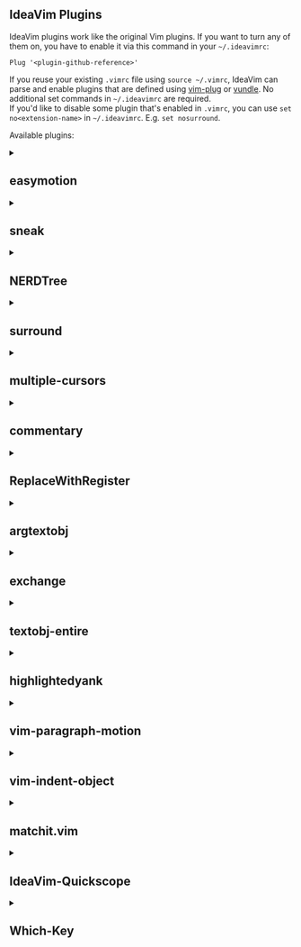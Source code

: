 IdeaVim Plugins
--------------------

IdeaVim plugins work like the original Vim plugins. If you want to turn any of them on, you have to enable it via this command in your `~/.ideavimrc`:

```
Plug '<plugin-github-reference>'
```

If you reuse your existing `.vimrc` file using `source ~/.vimrc`, IdeaVim can parse and enable plugins that are defined
using [vim-plug](https://github.com/junegunn/vim-plug) or [vundle](https://github.com/VundleVim/Vundle.vim).
No additional set commands in `~/.ideavimrc` are required.  
If you'd like to disable some plugin that's enabled in `.vimrc`, you can use `set no<extension-name>`
in `~/.ideavimrc`. E.g. `set nosurround`.

Available plugins:

<details>
<summary><h2>easymotion</h2></summary>
   
Original plugin: [vim-easymotion](https://github.com/easymotion/vim-easymotion).
   
### Setup:
- Install [IdeaVim-EasyMotion](https://plugins.jetbrains.com/plugin/13360-ideavim-easymotion/)
      and [AceJump](https://plugins.jetbrains.com/plugin/7086-acejump/) plugins.
- Add the following command to `~/.ideavimrc`: `Plug 'easymotion/vim-easymotion'`
    <details>
      <summary>Alternative syntax</summary>
      <code>Plugin 'easymotion/vim-easymotion'</code>
      <br/>
      <code>Plug 'https://github.com/easymotion/vim-easymotion'</code>
      <br/>
      <code>Plug 'vim-easymotion'</code>
      <br/>
      <code>set easymotion</code>
      </details>
   
### Instructions
   
All commands with the mappings are supported. See the [full list of supported commands](https://github.com/AlexPl292/IdeaVim-EasyMotion#supported-commands).

</details>


<details>
<summary><h2>sneak</h2></summary>

<img src="images/sneakIcon.svg" width="80" height="80" alt="icon"/>  

By [Mikhail Levchenko](https://github.com/Mishkun)  
Original repository with the plugin: https://github.com/Mishkun/ideavim-sneak  
Original plugin: [vim-sneak](https://github.com/justinmk/vim-sneak).
   
### Setup:
- Add the following command to `~/.ideavimrc`: `Plug 'justinmk/vim-sneak'`
   
### Instructions

* Type `s` and two chars to start sneaking in forward direction
* Type `S` and two chars to start sneaking in backward direction
* Type `;` or `,` to proceed with sneaking just as if you were using `f` or `t` commands

</details>

<details>
<summary><h2>NERDTree</h2></summary>
   
Original plugin: [NERDTree](https://github.com/preservim/nerdtree).
   
### Setup:
- Add the following command to `~/.ideavimrc`: `Plug 'preservim/nerdtree'`
    <details>
      <summary>Alternative syntax</summary>
      <code>Plugin 'preservim/nerdtree'</code>
      <br/>
      <code>Plug 'https://github.com/preservim/nerdtree'</code>
      <br/>
      <code>Plug 'nerdtree'</code>
      <br/>
      <code>set NERDTree</code>
      </details>
   
### Instructions
   
[See here](NERDTree-support.md).

</details>

<details>
<summary><h2>surround</h2></summary>
   
Original plugin: [vim-surround](https://github.com/tpope/vim-surround).
   
### Setup:
- Add the following command to `~/.ideavimrc`: `Plug 'tpope/vim-surround'`
    <details>
      <summary>Alternative syntax</summary>
      <code>Plugin 'tpope/vim-surround'</code>
      <br/>
      <code>Plug 'https://www.vim.org/scripts/script.php?script_id=1697'</code>
      <br/>
      <code>Plug 'vim-surround'</code>
      <br/>
      <code>set surround</code>
      </details>
   
### Instructions
   
https://github.com/tpope/vim-surround/blob/master/doc/surround.txt

</details>

<details>
<summary><h2>multiple-cursors</h2></summary>
   
Original plugin: [vim-multiple-cursors](https://github.com/terryma/vim-multiple-cursors).
   
### Setup:
- Add the following command to `~/.ideavimrc`: `Plug 'terryma/vim-multiple-cursors'`
    <details>
      <summary>Alternative syntax</summary>
      <code>Plugin 'terryma/vim-multiple-cursors'</code>
      <br/>
      <code>Plug 'https://github.com/terryma/vim-multiple-cursors'</code>
      <br/>
      <code>Plug 'vim-multiple-cursors'</code>
      <br/>
      <code>set multiple-cursors</code>
      </details>
   
### Instructions

https://github.com/terryma/vim-multiple-cursors/blob/master/doc/multiple_cursors.txt

For default behavior, add the following to your `.ideavimrc` file...

```
map <C-n> <Plug>NextOccurrence
```

This will map `Ctrl+n` to trigger multiple cursors.

</details>

<details>
<summary><h2>commentary</h2></summary>

By [Daniel Leong](https://github.com/dhleong)  
Original plugin: [commentary.vim](https://github.com/tpope/vim-commentary).
   
### Setup:
- Add the following command to `~/.ideavimrc`: `Plug 'tpope/vim-commentary'`
    <details>
      <summary>Alternative syntax</summary>
      <code>Plugin 'tpope/vim-commentary'</code>
      <br/>
      <code>Plug 'https://github.com/tpope/vim-commentary'</code>
      <br/>
      <code>Plug 'vim-commentary'</code>
      <br/>
      <code>Plug 'tcomment_vim'</code>
      <br/>
      <code>set commentary</code>
      </details>
   
### Instructions
   
https://github.com/tpope/vim-commentary/blob/master/doc/commentary.txt

</details>

<details>
<summary><h2>ReplaceWithRegister</h2></summary>
   
By [igrekster](https://github.com/igrekster)  
Original plugin: [ReplaceWithRegister](https://github.com/vim-scripts/ReplaceWithRegister).
   
### Setup:
- Add the following command to `~/.ideavimrc`: `Plug 'vim-scripts/ReplaceWithRegister'`
    <details>
      <summary>Alternative syntax</summary>
      <code>Plugin 'vim-scripts/ReplaceWithRegister'</code>
      <br/>
      <code>Plug 'ReplaceWithRegister'</code>
      <br/>
      <code>Plug 'https://github.com/inkarkat/vim-ReplaceWithRegister'</code>
      <br/>
      <code>Plug 'inkarkat/vim-ReplaceWithRegister'</code>
      <br/>
      <code>Plug 'vim-ReplaceWithRegister'</code>
      <br/>
      <code>Plug 'https://www.vim.org/scripts/script.php?script_id=2703'</code>
      <br/>
      <code>set ReplaceWithRegister</code>
      </details>
   
### Instructions
   
https://github.com/vim-scripts/ReplaceWithRegister/blob/master/doc/ReplaceWithRegister.txt

</details>

<details>
<summary><h2>argtextobj</h2></summary>

Original plugin: [argtextobj.vim](https://www.vim.org/scripts/script.php?script_id=2699).
   
### Setup:
- Add the following command to `~/.ideavimrc`: `Plug 'vim-scripts/argtextobj.vim'`
    <details>
      <summary>Alternative syntax</summary>
      <code>Plugin 'vim-scripts/argtextobj.vim'</code>
      <br/>
      <code>Plug 'https://github.com/vim-scripts/argtextobj.vim'</code>
      <br/>
      <code>Plug 'argtextobj.vim'</code>
      <br/>
      <code>Plug 'https://www.vim.org/scripts/script.php?script_id=2699'</code>
      <br/>
      <code>set argtextobj</code>
      </details>
   
### Instructions
   
By default, only the arguments inside parenthesis are considered. To extend the functionality
      to other types of brackets, set `g:argtextobj_pairs` variable to a comma-separated
      list of colon-separated pairs (same as VIM's `matchpairs` option), like
      `let g:argtextobj_pairs="(:),{:},<:>"`. The order of pairs matters when
      handling symbols that can also be operators: `func(x << 5, 20) >> 17`. To handle
      this syntax parenthesis, must come before angle brackets in the list.
   
https://www.vim.org/scripts/script.php?script_id=2699

</details>
   

<details>
<summary><h2>exchange</h2></summary>

By [fan-tom](https://github.com/fan-tom)  
Original plugin: [vim-exchange](https://github.com/tommcdo/vim-exchange).
   
### Setup:
- Add the following command to `~/.ideavimrc`: `Plug 'tommcdo/vim-exchange'`
    <details>
      <summary>Alternative syntax</summary>
      <code>Plugin 'tommcdo/vim-exchange'</code>
      <br/>
      <code>Plug 'https://github.com/tommcdo/vim-exchange'</code>
      <br/>
      <code>Plug 'vim-exchange'</code>
      <br/>
      <code>set exchange</code>
      </details>
   
### Instructions
   
https://github.com/tommcdo/vim-exchange/blob/master/doc/exchange.txt

</details>
   
<details>
<summary><h2>textobj-entire</h2></summary>

By [Alexandre Grison](https://github.com/agrison)  
Original plugin: [vim-textobj-entire](https://github.com/kana/vim-textobj-entire).
   
### Setup:
- Add the following command to `~/.ideavimrc`: `Plug 'kana/vim-textobj-entire'`
    <details>
      <summary>Alternative syntax</summary>
      <code>Plugin 'kana/vim-textobj-entire'</code>
      <br/>
      <code>Plug 'vim-textobj-entire'</code>
      <br/>
      <code>Plug 'https://www.vim.org/scripts/script.php?script_id=2610'</code>
      <br/>
      <code>set textobj-entire</code>
      </details>
   
### Instructions
   
https://github.com/kana/vim-textobj-entire/blob/master/doc/textobj-entire.txt

</details>
   
<details>
<summary><h2>highlightedyank</h2></summary>

By [KostkaBrukowa](https://github.com/KostkaBrukowa)  
Original plugin: [vim-highlightedyank](https://github.com/machakann/vim-highlightedyank).
   
### Setup:
- Add the following command to `~/.ideavimrc`: `Plug 'machakann/vim-highlightedyank'`
    <details>
      <summary>Alternative syntax</summary>
      <code>Plugin 'machakann/vim-highlightedyank'</code>
      <br/>
      <code>Plug 'https://github.com/machakann/vim-highlightedyank'</code>
      <br/>
      <code>Plug 'vim-highlightedyank'</code>
      <br/>
      <code>set highlightedyank</code>
      </details>
   
### Instructions
   
If you want to optimize highlight duration, assign a time in milliseconds:  
      `let g:highlightedyank_highlight_duration = "1000"`  
      A negative number makes the highlight persistent.  
   
If you want to change background color of highlight you can provide the rgba of the color you want e.g.  
      `let g:highlightedyank_highlight_color = "rgba(160, 160, 160, 155)"`
   
https://github.com/machakann/vim-highlightedyank/blob/master/doc/highlightedyank.txt

</details>

<details>
<summary><h2>vim-paragraph-motion</h2></summary>

Original plugin: [vim-paragraph-motion](https://github.com/dbakker/vim-paragraph-motion).
   
### Setup:
- Add the following command to `~/.ideavimrc`: `Plug 'dbakker/vim-paragraph-motion'`
    <details>
      <summary>Alternative syntax</summary>
      <code>Plugin 'dbakker/vim-paragraph-motion'</code>
      <br/>
      <code>Plug 'https://github.com/dbakker/vim-paragraph-motion'</code>
      <br/>
      <code>Plug 'vim-paragraph-motion'</code>
      <br/>
      <code>Plug 'https://github.com/vim-scripts/Improved-paragraph-motion'</code>
      <br/>
      <code>Plug 'vim-scripts/Improved-paragraph-motion'</code>
      <br/>
      <code>Plug 'Improved-paragraph-motion'</code>
      <br/>
      <code>set vim-paragraph-motion</code>
      </details>
   
### Instructions
   
https://github.com/dbakker/vim-paragraph-motion#vim-paragraph-motion

</details>
   
<details>
<summary><h2>vim-indent-object</h2></summary>

By [Shrikant Sharat Kandula](https://github.com/sharat87)  
Original plugin: [vim-indent-object](https://github.com/michaeljsmith/vim-indent-object).
   
### Setup:
- Add the following command to `~/.ideavimrc`: `Plug 'michaeljsmith/vim-indent-object'`
    <details>
      <summary>Alternative syntax</summary>
      <code>Plugin 'michaeljsmith/vim-indent-object'</code>
      <br/>
      <code>Plug 'https://github.com/michaeljsmith/vim-indent-object'</code>
      <br/>
      <code>Plug 'vim-indent-object'</code>
      <br/>
      <code>set textobj-indent</code>
      </details>
   
### Instructions
   
https://github.com/michaeljsmith/vim-indent-object/blob/master/doc/indent-object.txt

</details>
   
   
<details>
<summary><h2>matchit.vim</h2></summary>

By [Martin Yzeiri](https://github.com/myzeiri)
Original plugin: [matchit.vim](https://github.com/chrisbra/matchit).
   
### Setup:
- Add the following command to `~/.ideavimrc`: `packadd matchit`
    <details>
      <summary>Alternative syntax</summary>
      <code>Plug 'vim-matchit'</code>
      <br/>
      <code>Plug 'chrisbra/matchit'</code>
      <br/>
      <code>set matchit</code>
      </details>
   
### Instructions
   
https://github.com/adelarsq/vim-matchit/blob/master/doc/matchit.txt

</details>

<details>
<summary><h2>IdeaVim-Quickscope</h2></summary>

Original plugin: [quick-scope](https://github.com/unblevable/quick-scope).

### Setup:
- Install [IdeaVim-Quickscope](https://plugins.jetbrains.com/plugin/19417-ideavim-quickscope) plugin.
- Add the following command to `~/.ideavimrc`: `set quickscope`

### Instructions

https://plugins.jetbrains.com/plugin/19417-ideavim-quickscope

</details>


<details>
<summary><h2>Which-Key</h2></summary>

Original plugin: [vim-which-key](https://github.com/liuchengxu/vim-which-key).

### Setup:
- Install [Which-Key](https://plugins.jetbrains.com/plugin/15976-which-key) plugin.
- Add the following command to `~/.ideavimrc`: `set which-key`

### Instructions

https://github.com/TheBlob42/idea-which-key?tab=readme-ov-file#installation

</details>
